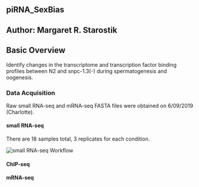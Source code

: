 ## piRNA_SexBias

## Author: Margaret R. Starostik

## Basic Overview
Identify changes in the transcriptome and transcription factor binding profiles between N2 and snpc-1.3(-) during spermatogenesis and oogenesis. 

### Data Acquisition
Raw small RNA-seq and mRNA-seq FASTA files were obtained on 6/09/2019 (Charlotte).

#### small RNA-seq
There are 18 samples total, 3 replicates for each condition.

![small RNA-seq Workflow](https://github.com/starostikm/piRNA_SexBias/blob/master/smallRNAseq_Workflow.png)

#### ChIP-seq

#### mRNA-seq

